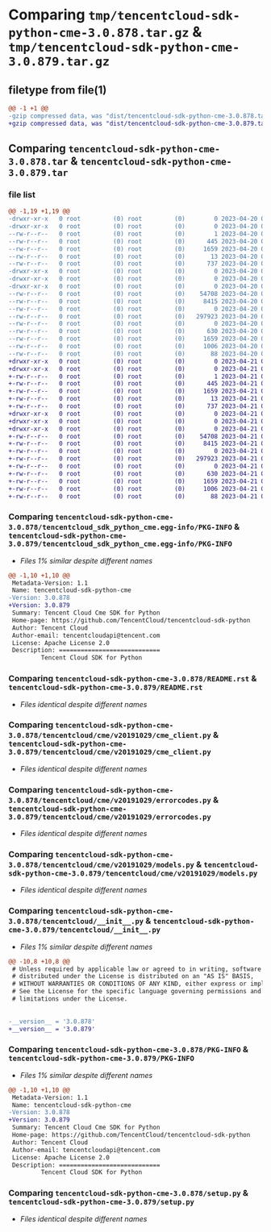 # Comparing `tmp/tencentcloud-sdk-python-cme-3.0.878.tar.gz` & `tmp/tencentcloud-sdk-python-cme-3.0.879.tar.gz`

## filetype from file(1)

```diff
@@ -1 +1 @@
-gzip compressed data, was "dist/tencentcloud-sdk-python-cme-3.0.878.tar", last modified: Thu Apr 20 00:24:29 2023, max compression
+gzip compressed data, was "dist/tencentcloud-sdk-python-cme-3.0.879.tar", last modified: Fri Apr 21 00:41:01 2023, max compression
```

## Comparing `tencentcloud-sdk-python-cme-3.0.878.tar` & `tencentcloud-sdk-python-cme-3.0.879.tar`

### file list

```diff
@@ -1,19 +1,19 @@
-drwxr-xr-x   0 root         (0) root         (0)        0 2023-04-20 00:24:29.000000 tencentcloud-sdk-python-cme-3.0.878/
-drwxr-xr-x   0 root         (0) root         (0)        0 2023-04-20 00:24:29.000000 tencentcloud-sdk-python-cme-3.0.878/tencentcloud_sdk_python_cme.egg-info/
--rw-r--r--   0 root         (0) root         (0)        1 2023-04-20 00:24:29.000000 tencentcloud-sdk-python-cme-3.0.878/tencentcloud_sdk_python_cme.egg-info/dependency_links.txt
--rw-r--r--   0 root         (0) root         (0)      445 2023-04-20 00:24:29.000000 tencentcloud-sdk-python-cme-3.0.878/tencentcloud_sdk_python_cme.egg-info/SOURCES.txt
--rw-r--r--   0 root         (0) root         (0)     1659 2023-04-20 00:24:29.000000 tencentcloud-sdk-python-cme-3.0.878/tencentcloud_sdk_python_cme.egg-info/PKG-INFO
--rw-r--r--   0 root         (0) root         (0)       13 2023-04-20 00:24:29.000000 tencentcloud-sdk-python-cme-3.0.878/tencentcloud_sdk_python_cme.egg-info/top_level.txt
--rw-r--r--   0 root         (0) root         (0)      737 2023-04-20 00:24:29.000000 tencentcloud-sdk-python-cme-3.0.878/README.rst
-drwxr-xr-x   0 root         (0) root         (0)        0 2023-04-20 00:24:29.000000 tencentcloud-sdk-python-cme-3.0.878/tencentcloud/
-drwxr-xr-x   0 root         (0) root         (0)        0 2023-04-20 00:24:29.000000 tencentcloud-sdk-python-cme-3.0.878/tencentcloud/cme/
-drwxr-xr-x   0 root         (0) root         (0)        0 2023-04-20 00:24:29.000000 tencentcloud-sdk-python-cme-3.0.878/tencentcloud/cme/v20191029/
--rw-r--r--   0 root         (0) root         (0)    54708 2023-04-20 00:24:29.000000 tencentcloud-sdk-python-cme-3.0.878/tencentcloud/cme/v20191029/cme_client.py
--rw-r--r--   0 root         (0) root         (0)     8415 2023-04-20 00:24:29.000000 tencentcloud-sdk-python-cme-3.0.878/tencentcloud/cme/v20191029/errorcodes.py
--rw-r--r--   0 root         (0) root         (0)        0 2023-04-20 00:24:29.000000 tencentcloud-sdk-python-cme-3.0.878/tencentcloud/cme/v20191029/__init__.py
--rw-r--r--   0 root         (0) root         (0)   297923 2023-04-20 00:24:29.000000 tencentcloud-sdk-python-cme-3.0.878/tencentcloud/cme/v20191029/models.py
--rw-r--r--   0 root         (0) root         (0)        0 2023-04-20 00:24:29.000000 tencentcloud-sdk-python-cme-3.0.878/tencentcloud/cme/__init__.py
--rw-r--r--   0 root         (0) root         (0)      630 2023-04-20 00:24:29.000000 tencentcloud-sdk-python-cme-3.0.878/tencentcloud/__init__.py
--rw-r--r--   0 root         (0) root         (0)     1659 2023-04-20 00:24:29.000000 tencentcloud-sdk-python-cme-3.0.878/PKG-INFO
--rw-r--r--   0 root         (0) root         (0)     1006 2023-04-20 00:24:29.000000 tencentcloud-sdk-python-cme-3.0.878/setup.py
--rw-r--r--   0 root         (0) root         (0)       88 2023-04-20 00:24:29.000000 tencentcloud-sdk-python-cme-3.0.878/setup.cfg
+drwxr-xr-x   0 root         (0) root         (0)        0 2023-04-21 00:41:01.000000 tencentcloud-sdk-python-cme-3.0.879/
+drwxr-xr-x   0 root         (0) root         (0)        0 2023-04-21 00:41:01.000000 tencentcloud-sdk-python-cme-3.0.879/tencentcloud_sdk_python_cme.egg-info/
+-rw-r--r--   0 root         (0) root         (0)        1 2023-04-21 00:41:01.000000 tencentcloud-sdk-python-cme-3.0.879/tencentcloud_sdk_python_cme.egg-info/dependency_links.txt
+-rw-r--r--   0 root         (0) root         (0)      445 2023-04-21 00:41:01.000000 tencentcloud-sdk-python-cme-3.0.879/tencentcloud_sdk_python_cme.egg-info/SOURCES.txt
+-rw-r--r--   0 root         (0) root         (0)     1659 2023-04-21 00:41:01.000000 tencentcloud-sdk-python-cme-3.0.879/tencentcloud_sdk_python_cme.egg-info/PKG-INFO
+-rw-r--r--   0 root         (0) root         (0)       13 2023-04-21 00:41:01.000000 tencentcloud-sdk-python-cme-3.0.879/tencentcloud_sdk_python_cme.egg-info/top_level.txt
+-rw-r--r--   0 root         (0) root         (0)      737 2023-04-21 00:41:01.000000 tencentcloud-sdk-python-cme-3.0.879/README.rst
+drwxr-xr-x   0 root         (0) root         (0)        0 2023-04-21 00:41:01.000000 tencentcloud-sdk-python-cme-3.0.879/tencentcloud/
+drwxr-xr-x   0 root         (0) root         (0)        0 2023-04-21 00:41:01.000000 tencentcloud-sdk-python-cme-3.0.879/tencentcloud/cme/
+drwxr-xr-x   0 root         (0) root         (0)        0 2023-04-21 00:41:01.000000 tencentcloud-sdk-python-cme-3.0.879/tencentcloud/cme/v20191029/
+-rw-r--r--   0 root         (0) root         (0)    54708 2023-04-21 00:41:01.000000 tencentcloud-sdk-python-cme-3.0.879/tencentcloud/cme/v20191029/cme_client.py
+-rw-r--r--   0 root         (0) root         (0)     8415 2023-04-21 00:41:01.000000 tencentcloud-sdk-python-cme-3.0.879/tencentcloud/cme/v20191029/errorcodes.py
+-rw-r--r--   0 root         (0) root         (0)        0 2023-04-21 00:41:01.000000 tencentcloud-sdk-python-cme-3.0.879/tencentcloud/cme/v20191029/__init__.py
+-rw-r--r--   0 root         (0) root         (0)   297923 2023-04-21 00:41:01.000000 tencentcloud-sdk-python-cme-3.0.879/tencentcloud/cme/v20191029/models.py
+-rw-r--r--   0 root         (0) root         (0)        0 2023-04-21 00:41:01.000000 tencentcloud-sdk-python-cme-3.0.879/tencentcloud/cme/__init__.py
+-rw-r--r--   0 root         (0) root         (0)      630 2023-04-21 00:41:01.000000 tencentcloud-sdk-python-cme-3.0.879/tencentcloud/__init__.py
+-rw-r--r--   0 root         (0) root         (0)     1659 2023-04-21 00:41:01.000000 tencentcloud-sdk-python-cme-3.0.879/PKG-INFO
+-rw-r--r--   0 root         (0) root         (0)     1006 2023-04-21 00:41:01.000000 tencentcloud-sdk-python-cme-3.0.879/setup.py
+-rw-r--r--   0 root         (0) root         (0)       88 2023-04-21 00:41:01.000000 tencentcloud-sdk-python-cme-3.0.879/setup.cfg
```

### Comparing `tencentcloud-sdk-python-cme-3.0.878/tencentcloud_sdk_python_cme.egg-info/PKG-INFO` & `tencentcloud-sdk-python-cme-3.0.879/tencentcloud_sdk_python_cme.egg-info/PKG-INFO`

 * *Files 1% similar despite different names*

```diff
@@ -1,10 +1,10 @@
 Metadata-Version: 1.1
 Name: tencentcloud-sdk-python-cme
-Version: 3.0.878
+Version: 3.0.879
 Summary: Tencent Cloud Cme SDK for Python
 Home-page: https://github.com/TencentCloud/tencentcloud-sdk-python
 Author: Tencent Cloud
 Author-email: tencentcloudapi@tencent.com
 License: Apache License 2.0
 Description: ============================
         Tencent Cloud SDK for Python
```

### Comparing `tencentcloud-sdk-python-cme-3.0.878/README.rst` & `tencentcloud-sdk-python-cme-3.0.879/README.rst`

 * *Files identical despite different names*

### Comparing `tencentcloud-sdk-python-cme-3.0.878/tencentcloud/cme/v20191029/cme_client.py` & `tencentcloud-sdk-python-cme-3.0.879/tencentcloud/cme/v20191029/cme_client.py`

 * *Files identical despite different names*

### Comparing `tencentcloud-sdk-python-cme-3.0.878/tencentcloud/cme/v20191029/errorcodes.py` & `tencentcloud-sdk-python-cme-3.0.879/tencentcloud/cme/v20191029/errorcodes.py`

 * *Files identical despite different names*

### Comparing `tencentcloud-sdk-python-cme-3.0.878/tencentcloud/cme/v20191029/models.py` & `tencentcloud-sdk-python-cme-3.0.879/tencentcloud/cme/v20191029/models.py`

 * *Files identical despite different names*

### Comparing `tencentcloud-sdk-python-cme-3.0.878/tencentcloud/__init__.py` & `tencentcloud-sdk-python-cme-3.0.879/tencentcloud/__init__.py`

 * *Files 1% similar despite different names*

```diff
@@ -10,8 +10,8 @@
 # Unless required by applicable law or agreed to in writing, software
 # distributed under the License is distributed on an "AS IS" BASIS,
 # WITHOUT WARRANTIES OR CONDITIONS OF ANY KIND, either express or implied.
 # See the License for the specific language governing permissions and
 # limitations under the License.
 
 
-__version__ = '3.0.878'
+__version__ = '3.0.879'
```

### Comparing `tencentcloud-sdk-python-cme-3.0.878/PKG-INFO` & `tencentcloud-sdk-python-cme-3.0.879/PKG-INFO`

 * *Files 1% similar despite different names*

```diff
@@ -1,10 +1,10 @@
 Metadata-Version: 1.1
 Name: tencentcloud-sdk-python-cme
-Version: 3.0.878
+Version: 3.0.879
 Summary: Tencent Cloud Cme SDK for Python
 Home-page: https://github.com/TencentCloud/tencentcloud-sdk-python
 Author: Tencent Cloud
 Author-email: tencentcloudapi@tencent.com
 License: Apache License 2.0
 Description: ============================
         Tencent Cloud SDK for Python
```

### Comparing `tencentcloud-sdk-python-cme-3.0.878/setup.py` & `tencentcloud-sdk-python-cme-3.0.879/setup.py`

 * *Files identical despite different names*

